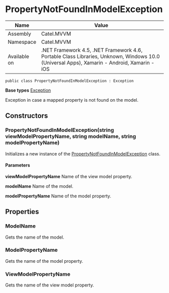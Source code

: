 

# PropertyNotFoundInModelException

Name|Value
---|---
Assembly|Catel.MVVM
Namespace|Catel.MVVM
Available on|.NET Framework 4.5, .NET Framework 4.6, Portable Class Libraries, Unknown, Windows 10.0 (Universal Apps), Xamarin - Android, Xamarin - iOS

```
public class PropertyNotFoundInModelException : Exception
```

**Base types**
[Exception]()


Exception in case a mapped property is not found on the model.



## Constructors

### PropertyNotFoundInModelException(string viewModelPropertyName, string modelName, string modelPropertyName)

Initializes a new instance of the [PropertyNotFoundInModelException](#) class.

#### Parameters

**viewModelPropertyName**
Name of the view model property.

**modelName**
Name of the model.

**modelPropertyName**
Name of the model property.



## Properties

### ModelName

Gets the name of the model.



### ModelPropertyName

Gets the name of the model property.



### ViewModelPropertyName

Gets the name of the view model property.



